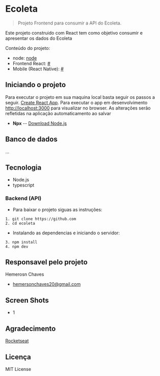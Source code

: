 # Ecoleta

> Projeto Frontend para consumir a API do Ecoleta.

Este projeto construido com React tem como objetivo consumir e apresentar os dados do Ecoleta 

Conteúdo do projeto:
* node: [node](node)
* Frontend React: [#](#)
* Mobile (React Native): [#](#)



## Iniciando o projeto

Para executar o projeto em sua maquina local basta seguir os passos a seguir. [Create React App](https://github.com/facebook/create-react-app). Para executar o app em desenvolvimento [http://localhost:3000](http://localhost:3000) para visualizar no browser. As alterações serão refletidas na aplicação automaticamento ao salvar

* **Npx** -- [Download Node.js](https://nodejs.org/en/download/)

## Banco de dados
...
## Tecnologia

* Node.js
* typescript

### Backend (API)

* Para baixar o projeto siguas as instruções:

```
1. git clone https://github.com
2. cd ecoleta
```

* Instalando as dependencias e iniciando o servidor:

```
3. npm install
4. npm dev
```

## Responsavel pelo projeto

Hemerosn Chaves
* [hemersonchaves20@gmail.com](mailto:hemersonchaves20@gmail.com)
  


## Screen Shots


* 1


## Agradecimento

[Rocketseat](https://rocketseat.com.br/) 

## Licença

MIT License
